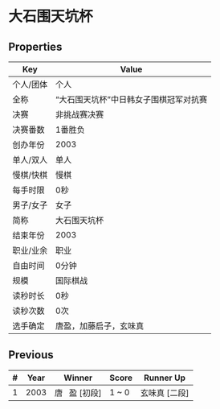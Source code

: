 # 大石围天坑杯

## Properties

| Key | Value |
| --- | ----- |
| 个人/团体 | 个人 |
| 全称 | “大石围天坑杯”中日韩女子围棋冠军对抗赛 |
| 决赛 | 非挑战赛决赛 |
| 决赛番数 | 1番胜负 |
| 创办年份 | 2003 |
| 单人/双人 | 单人 |
| 慢棋/快棋 | 慢棋 |
| 每手时限 | 0秒 |
| 男子/女子 | 女子 |
| 简称 | 大石围天坑杯 |
| 结束年份 | 2003 |
| 职业/业余 | 职业 |
| 自由时间 | 0分钟 |
| 规模 | 国际棋战 |
| 读秒时长 | 0秒 |
| 读秒次数 | 0次 |
| 选手确定 | 唐盈，加藤启子，玄味真 |

## Previous

| # | Year | Winner | Score | Runner Up |
| --- | --- | --- | --- | --- |
| 1 | 2003 | 唐   盈 [初段] | 1 ~ 0 | 玄味真 [二段] |

